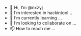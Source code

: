 - 👋 Hi, I’m @nxzyj
- 👀 I’m interested in hackintool...
- 🌱 I’m currently learning ...
- 💞️ I’m looking to collaborate on ...
- 📫 How to reach me ...

<!---
nxzyj/nxzyj is a ✨ special ✨ repository because its `README.md` (this file) appears on your GitHub profile.
You can click the Preview link to take a look at your changes.
--->
